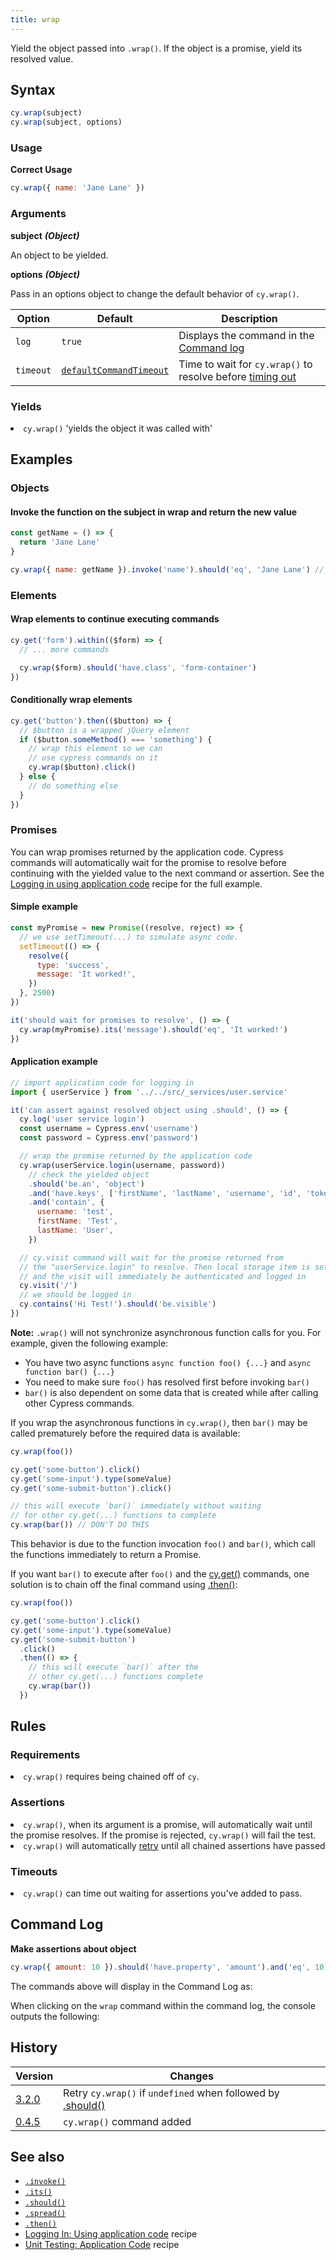 ```yaml
---
title: wrap
---
```


Yield the object passed into `.wrap()`. If the object is a promise, yield its resolved value.

## Syntax

```javascript
cy.wrap(subject)
cy.wrap(subject, options)
```

### Usage

**<Icon name="check-circle" color="green"></Icon> Correct Usage**

```javascript
cy.wrap({ name: 'Jane Lane' })
```

### Arguments

**<Icon name="angle-right"></Icon> subject** **_(Object)_**

An object to be yielded.

**<Icon name="angle-right"></Icon> options** **_(Object)_**

Pass in an options object to change the default behavior of `cy.wrap()`.

| Option    | Default                                                              | Description                                                                              |
| --------- | -------------------------------------------------------------------- | ---------------------------------------------------------------------------------------- |
| `log`     | `true`                                                               | Displays the command in the [Command log](/guides/core-concepts/test-runner#Command-Log) |
| `timeout` | [`defaultCommandTimeout`](/guides/references/configuration#Timeouts) | Time to wait for `cy.wrap()` to resolve before [timing out](#Timeouts)                   |

### Yields [<Icon name="question-circle"/>](/guides/core-concepts/introduction-to-cypress#Subject-Management)

<List><li>`cy.wrap()` 'yields the object it was called with' </li></List>

## Examples

### Objects

#### Invoke the function on the subject in wrap and return the new value

```javascript
const getName = () => {
  return 'Jane Lane'
}

cy.wrap({ name: getName }).invoke('name').should('eq', 'Jane Lane') // true
```

### Elements

#### Wrap elements to continue executing commands

```javascript
cy.get('form').within(($form) => {
  // ... more commands

  cy.wrap($form).should('have.class', 'form-container')
})
```

#### Conditionally wrap elements

```javascript
cy.get('button').then(($button) => {
  // $button is a wrapped jQuery element
  if ($button.someMethod() === 'something') {
    // wrap this element so we can
    // use cypress commands on it
    cy.wrap($button).click()
  } else {
    // do something else
  }
})
```

### Promises

You can wrap promises returned by the application code. Cypress commands will automatically wait for the promise to resolve before continuing with the yielded value to the next command or assertion. See the [Logging in using application code](/examples/examples/recipes#Logging-In) recipe for the full example.

#### Simple example

```js
const myPromise = new Promise((resolve, reject) => {
  // we use setTimeout(...) to simulate async code.
  setTimeout(() => {
    resolve({
      type: 'success',
      message: 'It worked!',
    })
  }, 2500)
})

it('should wait for promises to resolve', () => {
  cy.wrap(myPromise).its('message').should('eq', 'It worked!')
})
```

<DocsImage src="/img/api/wrap/cypress-wrapped-promise-waits-to-resolve.gif" alt="Wrap of promises" ></DocsImage>

#### Application example

```javascript
// import application code for logging in
import { userService } from '../../src/_services/user.service'

it('can assert against resolved object using .should', () => {
  cy.log('user service login')
  const username = Cypress.env('username')
  const password = Cypress.env('password')

  // wrap the promise returned by the application code
  cy.wrap(userService.login(username, password))
    // check the yielded object
    .should('be.an', 'object')
    .and('have.keys', ['firstName', 'lastName', 'username', 'id', 'token'])
    .and('contain', {
      username: 'test',
      firstName: 'Test',
      lastName: 'User',
    })

  // cy.visit command will wait for the promise returned from
  // the "userService.login" to resolve. Then local storage item is set
  // and the visit will immediately be authenticated and logged in
  cy.visit('/')
  // we should be logged in
  cy.contains('Hi Test!').should('be.visible')
})
```

**Note:** `.wrap()` will not synchronize asynchronous function calls for you. For example, given the following example:

- You have two async functions `async function foo() {...}` and `async function bar() {...}`
- You need to make sure `foo()` has resolved first before invoking `bar()`
- `bar()` is also dependent on some data that is created while after calling other Cypress commands.

**<Icon name="exclamation-triangle" color="red"></Icon>** If you wrap the asynchronous functions in `cy.wrap()`, then `bar()` may be called prematurely before the required data is available:

```javascript
cy.wrap(foo())

cy.get('some-button').click()
cy.get('some-input').type(someValue)
cy.get('some-submit-button').click()

// this will execute `bar()` immediately without waiting
// for other cy.get(...) functions to complete
cy.wrap(bar()) // DON'T DO THIS
```

This behavior is due to the function invocation `foo()` and `bar()`, which call the functions immediately to return a Promise.

**<Icon name="check-circle" color="green"></Icon>** If you want `bar()` to execute after `foo()` and the [cy.get()](/api/commands/get) commands, one solution is to chain off the final command using [.then()](/api/commands/then):

```javascript
cy.wrap(foo())

cy.get('some-button').click()
cy.get('some-input').type(someValue)
cy.get('some-submit-button')
  .click()
  .then(() => {
    // this will execute `bar()` after the
    // other cy.get(...) functions complete
    cy.wrap(bar())
  })
```

## Rules

### Requirements [<Icon name="question-circle"/>](/guides/core-concepts/introduction-to-cypress#Chains-of-Commands)

<List><li>`cy.wrap()` requires being chained off of `cy`.</li></List>

### Assertions [<Icon name="question-circle"/>](/guides/core-concepts/introduction-to-cypress#Assertions)

<List><li>`cy.wrap()`, when its argument is a promise, will automatically wait until the promise resolves. If the promise is rejected, `cy.wrap()` will fail the test.</li><li>`cy.wrap()` will automatically [retry](/guides/core-concepts/retry-ability) until all chained assertions have passed</li></List>

### Timeouts [<Icon name="question-circle"/>](/guides/core-concepts/introduction-to-cypress#Timeouts)

<List><li>`cy.wrap()` can time out waiting for assertions you've added to pass.</li></List>

## Command Log

**Make assertions about object**

```javascript
cy.wrap({ amount: 10 }).should('have.property', 'amount').and('eq', 10)
```

The commands above will display in the Command Log as:

<DocsImage src="/img/api/wrap/wrapped-object-in-cypress-tests.png" alt="Command Log wrap" ></DocsImage>

When clicking on the `wrap` command within the command log, the console outputs the following:

<DocsImage src="/img/api/wrap/console-log-only-shows-yield-of-wrap.png" alt="Console Log wrap" ></DocsImage>

## History

| Version                                     | Changes                                                                             |
| ------------------------------------------- | ----------------------------------------------------------------------------------- |
| [3.2.0](/guides/references/changelog#3-2-0) | Retry `cy.wrap()` if `undefined` when followed by [.should()](/api/commands/should) |
| [0.4.5](/guides/references/changelog#0.4.5) | `cy.wrap()` command added                                                           |

## See also

- [`.invoke()`](/api/commands/invoke)
- [`.its()`](/api/commands/its)
- [`.should()`](/api/commands/should)
- [`.spread()`](/api/commands/spread)
- [`.then()`](/api/commands/then)
- [Logging In: Using application code](/examples/examples/recipes#Logging-In) recipe
- [Unit Testing: Application Code](/examples/examples/recipes#Unit-Testing) recipe
